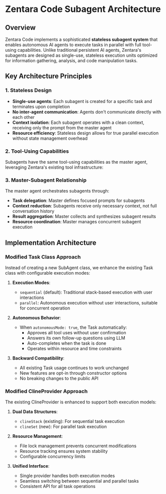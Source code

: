# Zentara Code Subagent Architecture

## Overview

Zentara Code implements a sophisticated **stateless subagent system** that enables autonomous AI agents to execute tasks in parallel with full tool-using capabilities. Unlike traditional persistent AI agents, Zentara's subagents are designed as single-use, stateless execution units optimized for information gathering, analysis, and code manipulation tasks.

## Key Architecture Principles

### 1. Stateless Design

- **Single-use agents**: Each subagent is created for a specific task and terminates upon completion
- **No inter-agent communication**: Agents don't communicate directly with each other
- **Context isolation**: Each subagent operates with a clean context, receiving only the prompt from the master agent
- **Resource efficiency**: Stateless design allows for true parallel execution without state management overhead

### 2. Tool-Using Capabilities

Subagents have the same tool-using capabilities as the master agent, leveraging Zentara's existing tool infrastructure:

### 3. Master-Subagent Relationship

The master agent orchestrates subagents through:

- **Task delegation**: Master defines focused prompts for subagents
- **Context reduction**: Subagents receive only necessary context, not full conversation history
- **Result aggregation**: Master collects and synthesizes subagent results
- **Resource coordination**: Master manages concurrent subagent execution

## Implementation Architecture

### Modified Task Class Approach

Instead of creating a new SubAgent class, we enhance the existing Task class with configurable execution modes:

1. **Execution Modes**:

    - `sequential` (default): Traditional stack-based execution with user interactions
    - `parallel`: Autonomous execution without user interactions, suitable for concurrent operation

2. **Autonomous Behavior**:

    - When `autonomousMode: true`, the Task automatically:
        - Approves all tool uses without user confirmation
        - Answers its own follow-up questions using LLM
        - Auto-completes when the task is done
        - Operates within resource and time constraints

3. **Backward Compatibility**:
    - All existing Task usage continues to work unchanged
    - New features are opt-in through constructor options
    - No breaking changes to the public API

### Modified ClineProvider Approach

The existing ClineProvider is enhanced to support both execution models:

1. **Dual Data Structures**:

    - `clineStack` (existing): For sequential task execution
    - `clineSet` (new): For parallel task execution

2. **Resource Management**:

    - File lock management prevents concurrent modifications
    - Resource tracking ensures system stability
    - Configurable concurrency limits

3. **Unified Interface**:
    - Single provider handles both execution modes
    - Seamless switching between sequential and parallel tasks
    - Consistent API for all task operations
